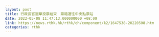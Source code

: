 ```yaml
---
layout: post
title: 行政長官選舉投票結束　票箱運往中央點票站
date: 2022-05-08 11:47:13.000000000 +08:00
link: https://news.rthk.hk/rthk/ch/component/k2/1647538-20220508.htm
categories: rthk
---
```




